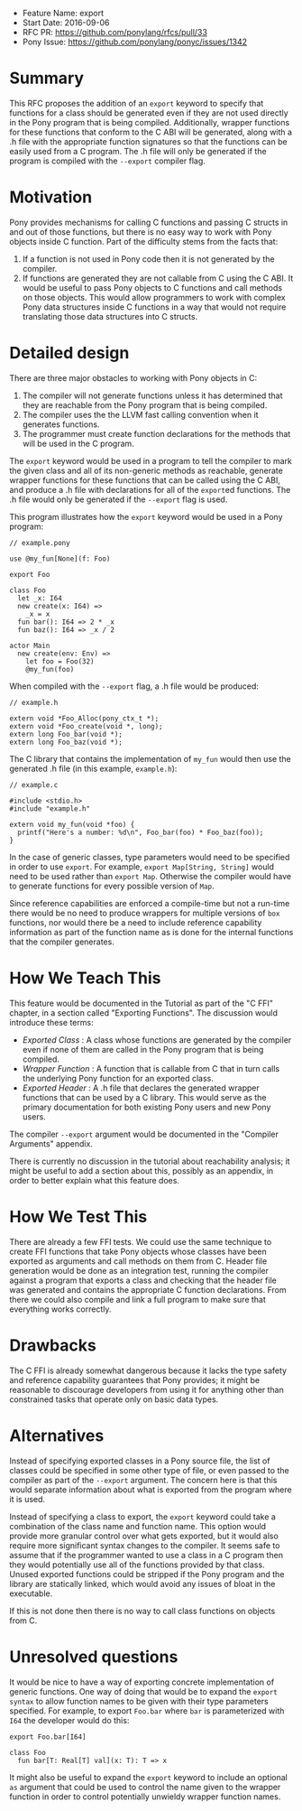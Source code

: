 - Feature Name: export
- Start Date: 2016-09-06
- RFC PR: https://github.com/ponylang/rfcs/pull/33
- Pony Issue: https://github.com/ponylang/ponyc/issues/1342

# Summary

This RFC proposes the addition of an `export` keyword to specify that functions for a class should be generated even if they are not used directly in the Pony program that is being compiled. Additionally, wrapper functions for these functions that conform to the C ABI will be generated, along with a .h file with the appropriate function signatures so that the functions can be easily used from a C program. The .h file will only be generated if the program is compiled with the `--export` compiler flag.

# Motivation

Pony provides mechanisms for calling C functions and passing C structs in and out of those functions, but there is no easy way to work with Pony objects inside C function. Part of the difficulty stems from the facts that:
1. If a function is not used in Pony code then it is not generated by the compiler.
2. If functions are generated they are not callable from C using the C ABI.
It would be useful to pass Pony objects to C functions and call methods on those objects. This would allow programmers to work with complex Pony data structures inside C functions in a way that would not require translating those data structures into C structs.

# Detailed design

There are three major obstacles to working with Pony objects in C:
1. The compiler will not generate functions unless it has determined that they are reachable from the Pony program that is being compiled.
2. The compiler uses the the LLVM fast calling convention when it generates functions.
3. The programmer must create function declarations for the methods that will be used in the C program.

The `export` keyword would be used in a program to tell the compiler to mark the given class and all of its non-generic methods as reachable, generate wrapper functions for these functions that can be called using the C ABI, and produce a .h file with declarations for all of the `export`ed functions. The .h file would only be generated if the `--export` flag is used.

This program illustrates how the `export` keyword would be used in a Pony program:

```pony
// example.pony

use @my_fun[None](f: Foo)

export Foo

class Foo
  let _x: I64
  new create(x: I64) =>
    _x = x
  fun bar(): I64 => 2 * _x
  fun baz(): I64 => _x / 2

actor Main
  new create(env: Env) =>
    let foo = Foo(32)
    @my_fun(foo)
```

When compiled with the `--export` flag, a .h file would be produced:

```
// example.h

extern void *Foo_Alloc(pony_ctx_t *);
extern void *Foo_create(void *, long);
extern long Foo_bar(void *);
extern long Foo_baz(void *);
```

The C library that contains the implementation of `my_fun` would then use the generated .h file (in this example, `example.h`):

```
// example.c

#include <stdio.h>
#include "example.h"

extern void my_fun(void *foo) {
  printf("Here's a number: %d\n", Foo_bar(foo) * Foo_baz(foo));
}
```

In the case of generic classes, type parameters would need to be specified in order to use `export`. For example, `export Map[String, String]` would need to be used rather than `export Map`. Otherwise the compiler would have to generate functions for every possible version of `Map`.

Since reference capabilities are enforced a compile-time but not a run-time there would be no need to produce wrappers for multiple versions of `box` functions, nor would there be a need to include reference capability information as part of the function name as is done for the internal functions that the compiler generates.

# How We Teach This

This feature would be documented in the Tutorial as part of the "C FFI" chapter, in a section called "Exporting Functions". The discussion would introduce these terms:
* *Exported Class* : A class whose functions are generated by the compiler even if none of them are called in the Pony program that is being compiled.
* *Wrapper Function* : A function that is callable from C that in turn calls the underlying Pony function for an exported class.
* *Exported Header* : A .h file that declares the generated wrapper functions that can be used by a C library.
This would serve as the primary documentation for both existing Pony users and new Pony users.

The compiler `--export` argument would be documented in the "Compiler Arguments" appendix.

There is currently no discussion in the tutorial about reachability analysis; it might be useful to add a section about this, possibly as an appendix, in order to better explain what this feature does.

# How We Test This

There are already a few FFI tests. We could use the same technique to create FFI functions that take Pony objects whose classes have been exported as arguments and call methods on them from C. Header file generation would be done as an integration test, running the compiler against a program that exports a class and checking that the header file was generated and contains the appropriate C function declarations. From there we could also compile and link a full program to make sure that everything works correctly.

# Drawbacks

The C FFI is already somewhat dangerous because it lacks the type safety and reference capability guarantees that Pony provides; it might be reasonable to discourage developers from using it for anything other than constrained tasks that operate only on basic data types.

# Alternatives

Instead of specifying exported classes in a Pony source file, the list of classes could be specified in some other type of file, or even passed to the compiler as part of the `--export` argument. The concern here is that this would separate information about what is exported from the program where it is used.

Instead of specifying a class to export, the `export` keyword could take a combination of the class name and function name. This option would provide more granular control over what gets exported, but it would also require more significant syntax changes to the compiler. It seems safe to assume that if the programmer wanted to use a class in a C program then they would potentially use all of the functions provided by that class. Unused exported functions could be stripped if the Pony program and the library are statically linked, which would avoid any issues of bloat in the executable.

If this is not done then there is no way to call class functions on objects from C.

# Unresolved questions

It would be nice to have a way of exporting concrete implementation of generic functions. One way of doing that would be to expand the `export syntax` to allow function names to be given with their type parameters specified. For example, to export `Foo.bar` where `bar` is parameterized with `I64` the developer would do this:

```pony
export Foo.bar[I64]

class Foo
  fun bar[T: Real[T] val](x: T): T => x
```

It might also be useful to expand the `export` keyword to include an optional `as` argument that could be used to control the name given to the wrapper function in order to control potentially unwieldy wrapper function names.
